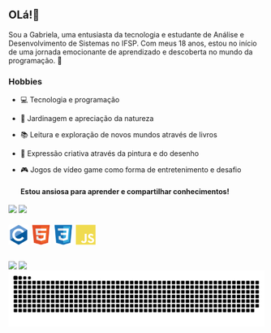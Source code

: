 ## OLá!👋

Sou a Gabriela, uma entusiasta da tecnologia e estudante de Análise e Desenvolvimento de Sistemas no IFSP. Com meus 18 anos, estou no início de uma jornada emocionante de aprendizado e descoberta no mundo da programação. 🚀

### Hobbies

- 💻 Tecnologia e programação
- 🌱 Jardinagem e apreciação da natureza
- 📚 Leitura e exploração de novos mundos através de livros 
- 🎨 Expressão criativa através da pintura e do desenho 
- 🎮 Jogos de vídeo game como forma de entretenimento e desafio

  #### Estou ansiosa para aprender e compartilhar conhecimentos!
  

<div>
<img height="175em" src="https://github-readme-stats.vercel.app/api?username=gabivsv&bg_color=30,e91e63,2ecc71&title_color=fff&text_color=fff&include_all_commits=true&count_private=true"/>
<img height="175em" src="https://github-readme-stats.vercel.app/api/top-langs/?username=gabivsv&layout=pie&langs_count-16&bg_color=30,2ecc71,e91e63&title_color=fff&text_color=fff"/>
</div>

####

<div>
<img height="40em" src="https://raw.githubusercontent.com/devicons/devicon/master/icons/c/c-original.svg">  
<img height="40em" src="https://raw.githubusercontent.com/devicons/devicon/master/icons/html5/html5-original.svg"/>
<img height="40em" src="https://raw.githubusercontent.com/devicons/devicon/master/icons/css3/css3-original.svg"/>
<img height="40em" src="https://raw.githubusercontent.com/devicons/devicon/master/icons/javascript/javascript-plain.svg">
</div>

##

<div>
<a href ="mailto:contatogabrielavieirasv@gmail.com"><img height="25em" src="https://img.shields.io/badge/-Gmail-D14836?style=for-the-badge&logo=gmail&logoColor=white" target="_blank" ></a>
<a href="https://www.linkedin.com/in/gabriela-vieira-27888b298/" target="_blank"><img height="25em" src="https://img.shields.io/badge/-LinkedIn-0077B5?style=for-the badge&logo=linkedin&logoColor=white" target="_blank"></a> 
</div>

<picture>
  <source media="(prefers-color-scheme: dark)" srcset="https://raw.githubusercontent.com/gabivsv/gabivsv/output/github-contribution-grid-snake-dark.svg">
  <source media="(prefers-color-scheme: light)" srcset="https://raw.githubusercontent.com/gabivsv/gabivsv/output/github-contribution-grid-snake.svg">
  <img alt="github contribution grid snake animation" src="https://raw.githubusercontent.com/gabivsv/gabivsv/output/github-contribution-grid-snake.svg">
</picture>

